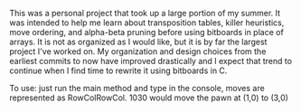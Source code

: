 This was a personal project that took up a large portion of my summer. It was intended to help me learn about transposition tables, killer heuristics, move ordering, and alpha-beta pruning before using bitboards in place of arrays. It is not as organized as I would like, but it is by far the largest project I've worked on. My organization and design choices from the earliest commits to now have improved drastically and I expect that trend to continue when I find time to rewrite it using bitboards in C.

To use: just run the main method and type in the console, moves are represented as RowColRowCol. 1030 would move the pawn at (1,0) to (3,0)
